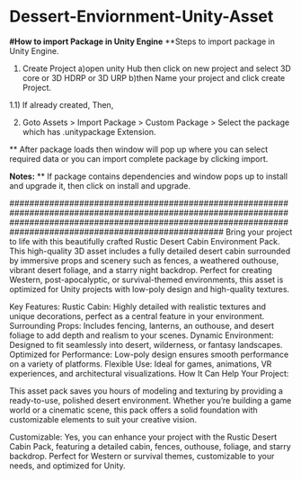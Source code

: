 # Dessert-Enviornment-Unity-Asset
**#How to import Package in Unity Engine**
**Steps to import package in Unity Engine.

1) Create Project
	a)open unity Hub then click on new project and select 3D core or 3D HDRP or 3D URP 
	b)then Name your project and click create Project.

1.1) If already created, Then,

2) Goto
   Assets > Import Package > Custom Package > Select the package which has .unitypackage Extension.

** After package loads then window will pop up where you can select required data or you can import complete package by clicking import.

**Notes:**
** If package contains dependencies and window pops up to install and upgrade it, then click on install and upgrade.

###################################################################################################################################################################################################################
Bring your project to life with this beautifully crafted Rustic Desert Cabin Environment Pack. This high-quality 3D asset includes a fully detailed desert cabin surrounded by immersive props and scenery such as fences, a weathered outhouse, vibrant desert foliage, and a starry night backdrop. Perfect for creating Western, post-apocalyptic, or survival-themed environments, this asset is optimized for Unity projects with low-poly design and high-quality textures.


Key Features:
Rustic Cabin: Highly detailed with realistic textures and unique decorations, perfect as a central feature in your environment.
Surrounding Props: Includes fencing, lanterns, an outhouse, and desert foliage to add depth and realism to your scenes.
Dynamic Environment: Designed to fit seamlessly into desert, wilderness, or fantasy landscapes.
Optimized for Performance: Low-poly design ensures smooth performance on a variety of platforms.
Flexible Use: Ideal for games, animations, VR experiences, and architectural visualizations.
How It Can Help Your Project:

This asset pack saves you hours of modeling and texturing by providing a ready-to-use, polished desert environment. Whether you’re building a game world or a cinematic scene, this pack offers a solid foundation with customizable elements to suit your creative vision.


Customizable:
Yes, you can enhance your project with the Rustic Desert Cabin Pack, featuring a detailed cabin, fences, outhouse, foliage, and starry backdrop. Perfect for Western or survival themes, customizable to your needs, and optimized for Unity.
